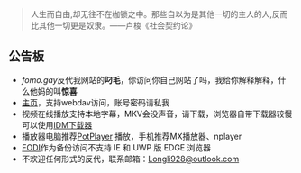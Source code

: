 > 人生而自由,却无往不在枷锁之中。那些自以为是其他一切的主人的人,反而比其他一切更是奴隶。——卢梭《社会契约论》

## 公告板
- *fomo.gay*反代我网站的**叼毛**，你访问你自己网站了吗，我给你解释解释，什么他妈的叫**惊喜**
- [主页](https://space.longli.space/ "Space Capsule")，支持webdav访问，账号密码请私我 
- 视频在线播放支持本地字幕，MKV会没声音，请下载，浏览器自带下载器较慢可以使用[IDM下载器](https://idmhelp.github.io/ "IDM教程") 
- 播放器电脑推荐[PotPlayer](https://potplayer.org/ "PotPlayer") 播放，手机推荐MX播放器、nplayer 
- [FODI](https://longli928.github.io/FODI/ "FODI")作为备份访问不支持 IE 和 UWP 版 EDGE 浏览器
- 不欢迎任何形式的反代，联系邮箱：Longli928@outlook.com 
